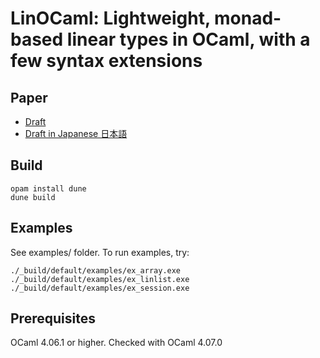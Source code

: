 # LinOCaml: Lightweight, monad-based linear types in OCaml, with a few syntax extensions

## Paper

- [Draft](https://keigoimai.info/linocaml-paper/draft.pdf)
- [Draft in Japanese 日本語](https://keigoimai.info/linocaml-paper/jpn-draft.pdf)

## Build

    opam install dune
    dune build

## Examples

See examples/ folder. To run examples, try:

    ./_build/default/examples/ex_array.exe
    ./_build/default/examples/ex_linlist.exe
    ./_build/default/examples/ex_session.exe

## Prerequisites

OCaml 4.06.1 or higher. Checked with OCaml 4.07.0

